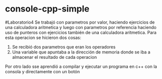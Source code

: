 # console-cpp-simple
#Laboratorio4
Se trabajó con parametros por valor, haciendo ejercicios de una calculadora aritmetica y luego con parametros por referencia haciendo uso de punteros con ejercicios también de una calculadora aritmetica. Para esta operacion se hicieron dos cosas:
1. Se recibió dos parametros que eran los operadores
2. Una variable que apuntaba a la dirección de memoria donde se iba a almacenar el resultado de cada operacion 

Por otro lado sse aprendió a compilar y ejecutar un programa en c++ con la consola y directamente con un botón

